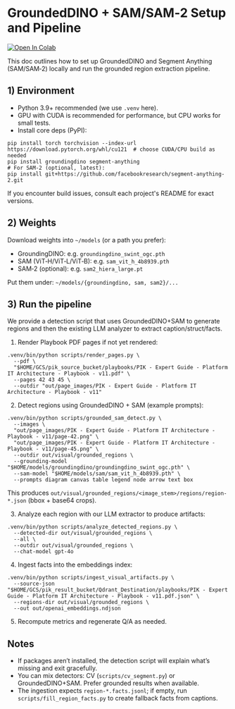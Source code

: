 # GroundedDINO + SAM/SAM‑2 Setup and Pipeline

[![Open In Colab](https://colab.research.google.com/assets/colab-badge.svg)](https://colab.research.google.com/github/aptyp78/PIKAi/blob/main/notebooks/Grounded_DINO_SAM2_Detection.ipynb)

This doc outlines how to set up GroundedDINO and Segment Anything (SAM/SAM‑2) locally and run the grounded region extraction pipeline.

## 1) Environment

- Python 3.9+ recommended (we use `.venv` here).
- GPU with CUDA is recommended for performance, but CPU works for small tests.
- Install core deps (PyPI):

```
pip install torch torchvision --index-url https://download.pytorch.org/whl/cu121  # choose CUDA/CPU build as needed
pip install groundingdino segment-anything
# For SAM‑2 (optional, latest):
pip install git+https://github.com/facebookresearch/segment-anything-2.git
```

If you encounter build issues, consult each project's README for exact versions.

## 2) Weights

Download weights into `~/models` (or a path you prefer):

- GroundingDINO: e.g. `groundingdino_swint_ogc.pth`
- SAM (ViT‑H/ViT‑L/ViT‑B): e.g. `sam_vit_h_4b8939.pth`
- SAM‑2 (optional): e.g. `sam2_hiera_large.pt`

Put them under: `~/models/{groundingdino, sam, sam2}/...`

## 3) Run the pipeline

We provide a detection script that uses GroundedDINO+SAM to generate regions and then the existing LLM analyzer to extract caption/struct/facts.

1. Render Playbook PDF pages if not yet rendered:

```
.venv/bin/python scripts/render_pages.py \
  --pdf \
  "$HOME/GCS/pik_source_bucket/playbooks/PIK - Expert Guide - Platform IT Architecture - Playbook - v11.pdf" \
  --pages 42 43 45 \
  --outdir "out/page_images/PIK - Expert Guide - Platform IT Architecture - Playbook - v11"
```

2. Detect regions using GroundedDINO + SAM (example prompts):

```
.venv/bin/python scripts/grounded_sam_detect.py \
  --images \
  "out/page_images/PIK - Expert Guide - Platform IT Architecture - Playbook - v11/page-42.png" \
  "out/page_images/PIK - Expert Guide - Platform IT Architecture - Playbook - v11/page-45.png" \
  --outdir out/visual/grounded_regions \
  --grounding-model "$HOME/models/groundingdino/groundingdino_swint_ogc.pth" \
  --sam-model "$HOME/models/sam/sam_vit_h_4b8939.pth" \
  --prompts diagram canvas table legend node arrow text box
```

This produces `out/visual/grounded_regions/<image_stem>/regions/region-*.json` (bbox + base64 crops).

3. Analyze each region with our LLM extractor to produce artifacts:

```
.venv/bin/python scripts/analyze_detected_regions.py \
  --detected-dir out/visual/grounded_regions \
  --all \
  --outdir out/visual/grounded_regions \
  --chat-model gpt-4o
```

4. Ingest facts into the embeddings index:

```
.venv/bin/python scripts/ingest_visual_artifacts.py \
  --source-json "$HOME/GCS/pik_result_bucket/Qdrant_Destination/playbooks/PIK - Expert Guide - Platform IT Architecture - Playbook - v11.pdf.json" \
  --regions-dir out/visual/grounded_regions \
  --out out/openai_embeddings.ndjson
```

5. Recompute metrics and regenerate Q/A as needed.

## Notes

- If packages aren’t installed, the detection script will explain what’s missing and exit gracefully.
- You can mix detectors: CV (`scripts/cv_segment.py`) or GroundedDINO+SAM. Prefer grounded results when available.
- The ingestion expects `region-*.facts.jsonl`; if empty, run `scripts/fill_region_facts.py` to create fallback facts from captions.
